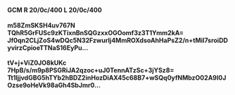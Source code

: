 #### GCM R 20/0c/400 L 20/0c/400
**m58ZmSKSH4uv767N**<br/>**TQhR5GrFUSc9zKTixnBnSQGzxxOGOomf3z3T1Ymm2kA=**<br/>**Jf0qn2CLjZoS4wDQc5N32Fzwurlj4MmROXdsoAhHaPsZ2/n+tMiI7sroiDDyvirzCpioeTTNaS16EyPu...**<br/><br/>
**tV+j+ViZ0JO8kUKc**<br/>**7HpB/s/m9p8PSGRiJA2qzoc+uJ0TennATzSc+3jYSz8=**<br/>**Tt1ljjvdGBG5hTYb2hBDZ2inHozDiAX45c68B7+wSQq0yfNMbzO02A9l0JOzse9oHeVk98aGh4SbJmr0...**